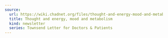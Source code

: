 ```yaml
---
source:
  url: https://wiki.chadnet.org/files/thought-and-energy-mood-and-metabolism.pdf
  title: Thought and energy, mood and metabolism
  kind: newsletter
  series: Townsend Letter for Doctors & Patients
---
```

